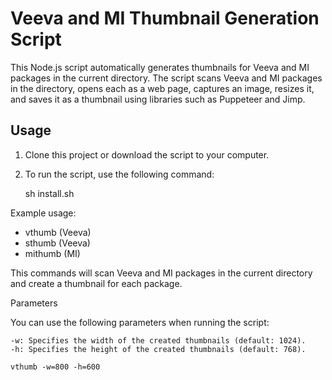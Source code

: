 # Veeva and MI Thumbnail Generation Script

This Node.js script automatically generates thumbnails for Veeva and MI packages in the current directory. The script scans Veeva and MI packages in the directory, opens each as a web page, captures an image, resizes it, and saves it as a thumbnail using libraries such as Puppeteer and Jimp.

## Usage

1. Clone this project or download the script to your computer.

2. To run the script, use the following command:

   sh install.sh

Example usage:

- vthumb (Veeva)
- sthumb (Veeva)
- mithumb (MI)

This commands will scan Veeva and MI packages in the current directory and create a thumbnail for each package.

Parameters

You can use the following parameters when running the script:

    -w: Specifies the width of the created thumbnails (default: 1024).
    -h: Specifies the height of the created thumbnails (default: 768).

    vthumb -w=800 -h=600